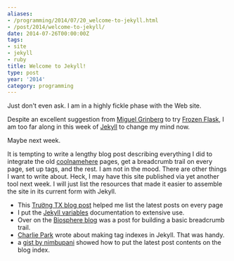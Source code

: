 ```yaml
---
aliases:
- /programming/2014/07/20_welcome-to-jekyll.html
- /post/2014/welcome-to-jekyll/
date: 2014-07-26T00:00:00Z
tags:
- site
- jekyll
- ruby
title: Welcome to Jekyll!
type: post
year: '2014'
category: programming
---
```

Just don't even ask. I am in a highly fickle phase with the Web site.
<!-- TEASER_END -->

[Miguel Grinberg]: http://blog.miguelgrinberg.com/
[Frozen Flask]: http://pythonhosted.org/Frozen-Flask/
[Jekyll]: http://jekyllrb.com

Despite an excellent suggestion from [Miguel Grinberg][] to try 
[Frozen Flask][], I am too far along in this week of [Jekyll][] to change 
my mind now.

Maybe next week.

[coolnamehere]: /categories/coolnamehere/

It is tempting to write a lengthy blog post describing everything I did to 
integrate the old [coolnamehere][] pages, get a breadcrumb trail on every
page, set up tags, and the rest. I am not in the mood. There are other
things I want to write about. Heck, I may have this site published via 
yet another tool next week. I will just list the resources that made it 
easier to assemble the site in its current form with Jekyll.

[Trường TX blog post]: https://truongtx.me/2012/12/27/jekyll-create-a-list-of-lastest-posts
[Jekyll variables]: http://jekyllrb.com/docs/variables/
[Biosphere blog]: http://biosphere.cc/software-engineering/jekyll-breadcrumbs-navigation-plugin/
[Charlie Park]: http://charliepark.org/tags-in-jekyll/
[gist by nimbupani]: https://gist.github.com/nimbupani/1421828

* This [Trường TX blog post][] helped me list the latest posts on every page
* I put the [Jekyll variables][] documentation to extensive use.
* Over on the [Biosphere blog][] was a post for building a basic breadcrumb trail.
* [Charlie Park][] wrote about making tag indexes in Jekyll. That was handy.
* a [gist by nimbupani][] showed how to put the latest post contents on the blog
  index.
